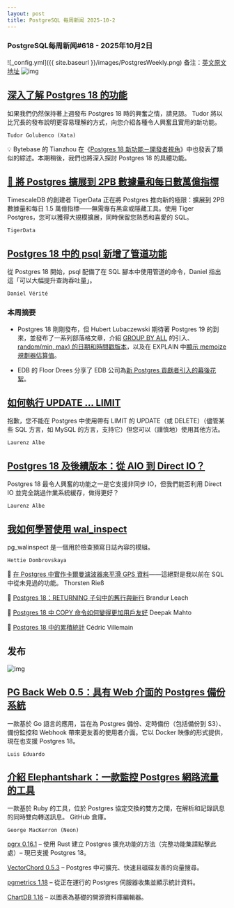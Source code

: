 ```yaml
---
layout: post
title: PostgreSQL 每周新闻 2025-10-2
---
```

### PostgreSQL每周新闻#618 - 2025年10月2日
![_config.yml]({{ site.baseurl }}/images/PostgresWeekly.png)
备注：[英文原文地址](https://postgresweekly.com/issues/617)
![img](https://res.cloudinary.com/cpress/image/upload/w_1280,e_sharpen:60,q_auto/y9wrtagqf7bunkiwxang.jpg)
## [深入了解 Postgres 18 的功能](https://postgresweekly.com/link/175084/web)
如果我們仍然保持著上週發布 Postgres 18 時的興奮之情，請見諒。 Tudor 將以比冗長的發布說明更容易理解的方式，向您介紹各種令人興奮且實用的新功能。

`Tudor Golubenco (Xata)`

💡 Bytebase 的 Tianzhou 在《[Postgres 18 新功能－開發者視角](https://postgresweekly.com/link/175087/web)》中也發表了類似的綜述。本期稍後，我們也將深入探討 Postgres 18 的具體功能。

## [🚀 將 Postgres 擴展到 2PB 數據量和每日數萬億指標](https://postgresweekly.com/link/175083/web)
TimescaleDB 的創建者 TigerData 正在將 Postgres 推向新的極限：擴展到 2PB 數據量和每日 1.5 萬億指標——無需專有黑盒或隱藏工具。使用 Tiger Postgres，您可以獲得大規模擴展，同時保留您熟悉和喜愛的 SQL。

`TigerData    `

## [Postgres 18 中的 psql 新增了管道功能](https://postgresweekly.com/link/175088/web)
從 Postgres 18 開始，psql 配備了在 SQL 腳本中使用管道的命令，Daniel 指出這「可以大幅提升查詢吞吐量」。

`Daniel Vérité`


### **本周摘要**

* Postgres 18 剛剛發布，但 Hubert Lubaczewski 期待著 Postgres 19 的到來，並發布了一系列部落格文章，介紹 [GROUP BY ALL](https://postgresweekly.com/link/175089/web) 的引入、[random(min, max) 的日期和時間戳版本](https://postgresweekly.com/link/175090/web)，以及在 EXPLAIN 中[顯示 memoize 規劃器估算值](https://postgresweekly.com/link/175091/web)。

* EDB 的 Floor Drees 分享了 EDB 公司為[新 Postgres 貢獻者引入的幕後花絮](https://postgresweekly.com/link/175092/web)。


## [如何執行 UPDATE ... LIMIT](https://postgresweekly.com/link/175093/web)
抱歉，您不能在 Postgres 中使用帶有 LIMIT 的 UPDATE（或 DELETE）（儘管某些 SQL 方言，如 MySQL 的方言，支持它）但您可以（謹慎地）使用其他方法。


`Laurenz Albe`


## [Postgres 18 及後續版本：從 AIO 到 Direct IO？](https://postgresweekly.com/link/175094/web)
Postgres 18 最令人興奮的功能之一是它支援非同步 IO，但我們能否利用 Direct IO 並完全跳過作業系統緩存，做得更好？


`Laurenz Albe`

## [我如何學習使用 wal_inspect](https://postgresweekly.com/link/175096/web)
pg_walinspect 是一個用於檢查預寫日誌內容的模組。


`Hettie Dombrovskaya`

📄 [在 Postgres 中實作卡爾曼濾波器來平滑 GPS 資料](https://postgresweekly.com/link/175098/web)——這絕對是我以前在 SQL 中從未見過的功能。 Thorsten Rieß

📄 [Postgres 18：RETURNING 子句中的舊行與新行](https://postgresweekly.com/link/175099/web) Brandur Leach

📄 [Postgres 18 中 COPY 命令如何變得更加用戶友好](https://postgresweekly.com/link/175100/web) Deepak Mahto

📄 [Postgres 18 中的累積統計](https://postgresweekly.com/link/175101/web) Cédric Villemain


## **发布**

![img](https://res.cloudinary.com/cpress/image/upload/w_1280,e_sharpen:60,q_auto/xpbhlpxeazos0yneoxrx.jpg)

## [PG Back Web 0.5：具有 Web 介面的 Postgres 備份系統](https://postgresweekly.com/link/175102/web)
一款基於 Go 語言的應用，旨在為 Postgres 備份、定時備份（包括備份到 S3）、備份監控和 Webhook 帶來更友善的使用者介面。它以 Docker 映像的形式提供，現在也支援 Postgres 18。

`Luis Eduardo`

## [介紹 Elephantshark：一款監控 Postgres 網路流量的工具](https://postgresweekly.com/link/175103/web)
一款基於 Ruby 的工具，位於 Postgres 協定交換的雙方之間，在解析和記錄訊息的同時雙向轉送訊息。 GitHub 倉庫。

`George MacKerron (Neon)`

[pgrx 0.16.1](https://postgresweekly.com/link/175105/web) – 使用 Rust 建立 Postgres 擴充功能的方法（完整功能集請點擊此處）– 現已支援 Postgres 18。

[VectorChord 0.5.3](https://postgresweekly.com/link/175107/web) – Postgres 中可擴充、快速且磁碟友善的向量搜尋。

[pgmetrics 1.18](https://postgresweekly.com/link/175108/web) – 從正在運行的 Postgres 伺服器收集並顯示統計資料。

[ChartDB 1.16](https://postgresweekly.com/link/175109/web) – 以圖表為基礎的開源資料庫編輯器。